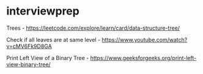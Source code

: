 # interviewprep
Trees -
https://leetcode.com/explore/learn/card/data-structure-tree/

Check if all leaves are at same level - https://www.youtube.com/watch?v=cMV6Fk9D8GA

Print Left View of a Binary Tree - https://www.geeksforgeeks.org/print-left-view-binary-tree/
